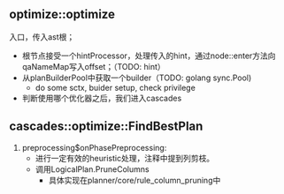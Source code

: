 ## optimize::optimize
入口，传入ast根；
- 根节点接受一个hintProcessor，处理传入的hint，通过node::enter方法向qaNameMap写入offset；（TODO: hint）
- 从planBuilderPool中获取一个builder（TODO: golang sync.Pool)
  - do some sctx, buider setup, check privilege
- 判断使用哪个优化器之后，我们进入cascades

## cascades::optimize::FindBestPlan
1. preprocessing$onPhasePreprocessing:
    - 进行一定有效的heuristic处理，注释中提到列剪枝。
    - 调用LogicalPlan.PruneColumns
        - 具体实现在planner/core/rule_column_pruning中